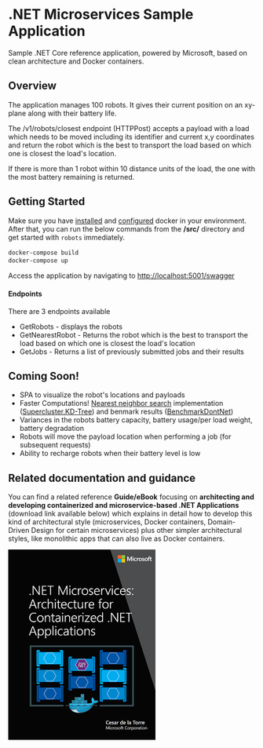# .NET Microservices Sample Application

Sample .NET Core reference application, powered by Microsoft, based on clean architecture and Docker containers.

## Overview ###
 
The application manages 100 robots. It gives their current position on an xy-plane along with their battery life. 

The /v1/robots/closest endpoint (HTTPPost) accepts a payload with a load which needs to be moved including its identifier and current x,y coordinates and return the robot which is the best to transport the load based on which one is closest the load's location. 

If there is more than 1 robot within 10 distance units of the load, the one with the most battery remaining is returned.

## Getting Started

Make sure you have [installed](https://docs.docker.com/docker-for-windows/install/) and [configured](https://github.com/dotnet-architecture/eShopOnContainers/wiki/Windows-setup#configure-docker) docker in your environment. After that, you can run the below commands from the **/src/** directory and get started with `robots` immediately.

```powershell
docker-compose build
docker-compose up
```

Access the application by navigating to [http://localhost:5001/swagger](http://localhost:5001/swagger)

#### Endpoints
There are 3 endpoints available
* GetRobots - displays the robots
* GetNearestRobot - Returns the robot which is the best to transport the load based on which one is closest the load's location 
* GetJobs - Returns a list of previously submitted jobs and their results

## Coming Soon! ##

* SPA to visualize the robot's locations and payloads
* Faster Computations! [Nearest neighbor search](https://en.wikipedia.org/wiki/Nearest_neighbor_search#Approximate_nearest_neighbor) implementation ([Supercluster.KD-Tree](https://github.com/ericreg/Supercluster.KDTree/wiki)) and benmark results ([BenchmarkDontNet](https://benchmarkdotnet.org/articles/overview.html))
* Variances in the robots battery capacity, battery usage/per load weight, battery degradation
* Robots will move the payload location when performing a job (for subsequent requests)
* Ability to recharge  robots when their battery level is low

## Related documentation and guidance

You can find a related reference **Guide/eBook** focusing on **architecting and developing containerized and microservice-based .NET Applications** (download link available below) which explains in detail how to develop this kind of architectural style (microservices, Docker containers, Domain-Driven Design for certain microservices) plus other simpler architectural styles, like monolithic apps that can also live as Docker containers.

[![](img/architecture-book-cover-large-we.png)](https://aka.ms/microservicesebook)